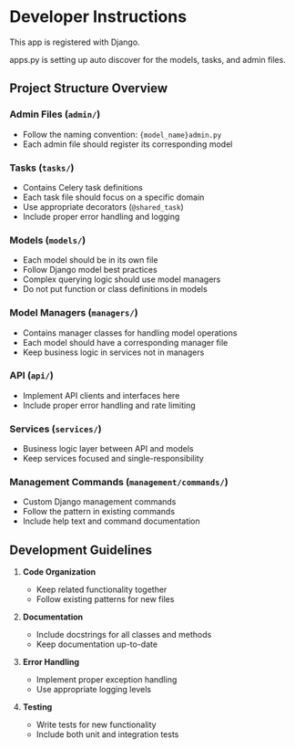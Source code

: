 # Developer Instructions

This app is registered with Django.

apps.py is setting up auto discover for the models, tasks, and admin files.

## Project Structure Overview

### Admin Files (`admin/`)

- Follow the naming convention: `{model_name}admin.py`
- Each admin file should register its corresponding model

### Tasks (`tasks/`)

- Contains Celery task definitions
- Each task file should focus on a specific domain
- Use appropriate decorators (`@shared_task`)
- Include proper error handling and logging

### Models (`models/`)

- Each model should be in its own file
- Follow Django model best practices
- Complex querying logic should use model managers
- Do not put function or class definitions in models

### Model Managers (`managers/`)

- Contains manager classes for handling model operations
- Each model should have a corresponding manager file
- Keep business logic in services not in managers

### API (`api/`)

- Implement API clients and interfaces here
- Include proper error handling and rate limiting

### Services (`services/`)

- Business logic layer between API and models
- Keep services focused and single-responsibility

### Management Commands (`management/commands/`)

- Custom Django management commands
- Follow the pattern in existing commands
- Include help text and command documentation

## Development Guidelines

1. **Code Organization**

   - Keep related functionality together
   - Follow existing patterns for new files

2. **Documentation**

   - Include docstrings for all classes and methods
   - Keep documentation up-to-date

3. **Error Handling**

   - Implement proper exception handling
   - Use appropriate logging levels

4. **Testing**
   - Write tests for new functionality
   - Include both unit and integration tests
